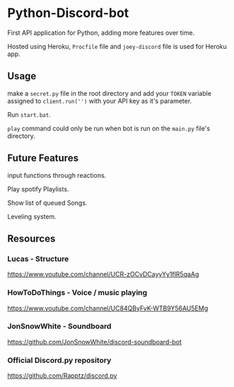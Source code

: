# Python-Discord-bot

First API application for Python, adding more features over time.

Hosted using Heroku, `Procfile` file and `joey-discord` file is used for Heroku app.

## Usage

make a `secret.py` file in the root directory and add your `TOKEN` variable assigned to `client.run('')` with your API key as it's parameter.

Run `start.bat`.

`play` command could only be run when bot is run on the `main.py` file's directory.

## Future Features

input functions through reactions.

Play spotify Playlists.

Show list of queued Songs.

Leveling system.

## Resources

### Lucas - Structure

<https://www.youtube.com/channel/UCR-zOCvDCayyYy1flR5qaAg>

### HowToDoThings - Voice / music playing

<https://www.youtube.com/channel/UC84QByFyK-WTB9Y56AU5EMg>

### JonSnowWhite - Soundboard

<https://github.com/JonSnowWhite/discord-soundboard-bot>

### Official Discord.py repository

<https://github.com/Rapptz/discord.py>
